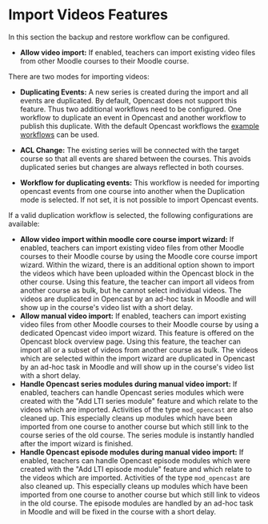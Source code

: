 # Import Videos Features
In this section the backup and restore workflow can be configured. 

* **Allow video import:** If enabled, teachers can import existing video files from other Moodle courses to their Moodle course.

There are two modes for importing videos:
* **Duplicating Events:** A new series is created during the import and all events are duplicated. By default, Opencast does not support this feature. Thus two additional workflows need to be configured. One workflow to duplicate an event in Opencast and another workflow to publish this duplicate.
  With the default Opencast workflows the [example workflows](backup_restore_workflows.md) can be used.
* **ACL Change:** The existing series will be connected with the target course so that all events are shared between the courses. This avoids duplicated series but changes are always reflected in both courses.

* **Workflow for duplicating events:** This workflow is needed for importing opencast events from one course into another when the Duplication mode is selected. If not set, it is not possible to import Opencast events.

If a valid duplication workflow is selected, the following configurations are available:

* **Allow video import within moodle core course import wizard:** If enabled, teachers can import existing video files from other Moodle courses to their Moodle course by using the Moodle core course import wizard. Within the wizard, there is an additional option shown to import the videos which have been uploaded within the Opencast block in the other course. Using this feature, the teacher can import all videos from another course as bulk, but he cannot select individual videos.
  The videos are duplicated in Opencast by an ad-hoc task in Moodle and will show up in the course's video list with a short delay.
* **Allow manual video import:** If enabled, teachers can import existing video files from other Moodle courses to their Moodle course by using a dedicated Opencast video import wizard. This feature is offered on the Opencast block overview page. Using this feature, the teacher can import all or a subset of videos from another course as bulk.
  The videos which are selected within the import wizard are duplicated in Opencast by an ad-hoc task in Moodle and will show up in the course's video list with a short delay.
* **Handle Opencast series modules during manual video import:** If enabled, teachers can handle Opencast series modules which were created with the "Add LTI series module" feature and which relate to the videos which are imported. Activities of the type `mod_opencast` are also cleaned up. This especially cleans up modules which have been imported from one course to another course but which still link to the course series of the old course. The series module is instantly handled after the import wizard is finished.
* **Handle Opencast episode modules during manual video import:** If enabled, teachers can handle Opencast episode modules which were created with the "Add LTI episode module" feature and which relate to the videos which are imported. Activities of the type `mod_opencast` are also cleaned up. This especially cleans up modules which have been imported from one course to another course but which still link to videos in the old course. The episode modules are handled by an ad-hoc task in Moodle and will be fixed in the course with a short delay.
